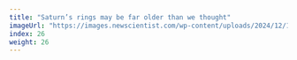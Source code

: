```yaml
---
title: "Saturn’s rings may be far older than we thought"
imageUrl: "https://images.newscientist.com/wp-content/uploads/2024/12/16150357/SEI_233444071.jpg?width=788"
index: 26
weight: 26
---
```

